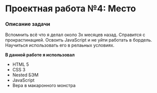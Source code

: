 # Проектная работа №4: Место

### Описание задачи

Вспомнить всё что я делал около 3х месяцев назад. Справится с прокрастинацией. Освоить JavaScript и не уйти работать в бордель.
Научиться использовать его в релаьных условиях. 

**В данной работе я использовал**

* HTML 5
* CSS 3
* Nested БЭМ
* JavaScript
* Вера в макаронного монстра